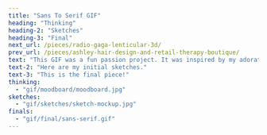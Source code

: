 ```yaml
---
title: "Sans To Serif GIF"
heading: "Thinking"
heading-2: "Sketches"
heading-3: "Final"
next_url: /pieces/radio-gaga-lenticular-3d/
prev_url: /pieces/ashley-hair-design-and-retail-therapy-boutique/
text: "This GIF was a fun passion project. It was inspired by my adoration of Typography, and can be used as an easy tool to show beginner designers how to differentiate between a sans and a serif."
text-2: "Here are my initial sketches."
text-3: "This is the final piece!"
thinking:
  - "gif/moodboard/moodboard.jpg"
sketches:
  - "gif/sketches/sketch-mockup.jpg"
finals:
  - "gif/final/sans-serif.gif"
---
```

